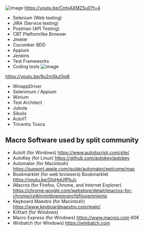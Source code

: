 ![image](https://github.com/OpenMacroInput/Search_QAGamingCompanies/assets/99685407/b8dedeaa-d1c3-4763-a95d-e1fb02490b45)
https://youtu.be/CntxAXMZSu0?t=4

- Selenium (Web testing)
- JIRA (Service testing)
- Postman (API Testing)
- CBT Platfomrlike Browser 
- Jmeter
- Cucomber BDD
- Appium
- Jenkins
- Test Frameworks
- Coding tools
![image](https://github.com/OpenMacroInput/Search_QAGamingCompanies/assets/99685407/5c482c6a-2da6-4650-a0c6-bf5f2d42fc4c)

https://youtu.be/9u2mSkz0jq8
- WinappDriver
- Selenimum / Appium
- Winium
- Test Architect
- Jubula
- Sikulix
- AutoIT
- Tricentis Tosca


## Macro Software used by split community  

- AutoIt (for Windows) https://www.autoitscript.com/site/  
- AutoKey (for Linux) https://github.com/autokey/autokey    
- Automator (for Macintosh) https://support.apple.com/guide/automator/welcome/mac
- Bookmarklet (for web browsers) Bookmarklet  https://youtu.be/DloHqUfPbJc
- iMacros (for Firefox, Chrome, and Internet Explorer) https://chrome.google.com/webstore/detail/imacros-for-chrome/cplklnmnlbnpmjogncfgfijoopmnlemp
- Keyboard Maestro (for Macintosh) https://www.keyboardmaestro.com/main/
- KiXtart (for Windows)
- Macro Express (for Windows) https://www.macros.com 60€
- Winbatch (for Windows) https://winbatch.com
